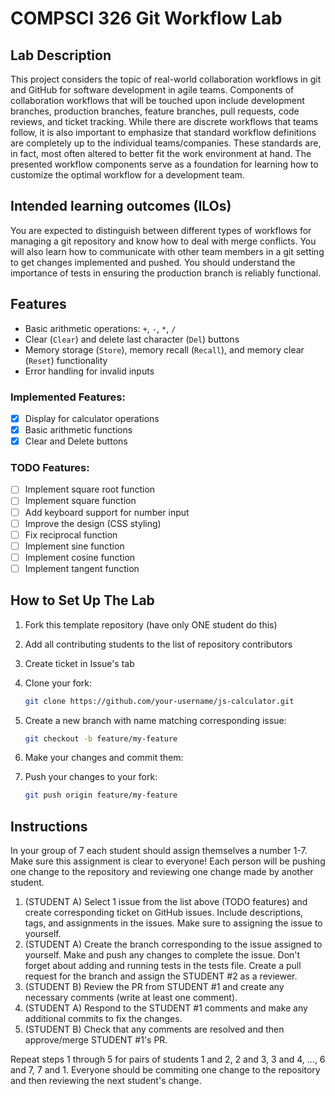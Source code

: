 # COMPSCI 326 Git Workflow Lab

## Lab Description

This project considers the topic of real-world collaboration workflows in git
and GitHub for software development in agile teams. Components of collaboration
workflows that will be touched upon include development branches, production
branches, feature branches, pull requests, code reviews, and ticket tracking.
While there are discrete workflows that teams follow, it is also important to
emphasize that standard workflow definitions are completely up to the individual
teams/companies. These standards are, in fact, most often altered to better fit
the work environment at hand. The presented workflow components serve as a
foundation for learning how to customize the optimal workflow for a development
team.

## Intended learning outcomes (ILOs)

You are expected to distinguish between different types of workflows for
managing a git repository and know how to deal with merge conflicts. You will
also learn how to communicate with other team members in a git setting to get
changes implemented and pushed. You should understand the importance of tests in
ensuring the production branch is reliably functional.

## Features

- Basic arithmetic operations: `+`, `-`, `*`, `/`
- Clear (`Clear`) and delete last character (`Del`) buttons
- Memory storage (`Store`), memory recall (`Recall`), and memory clear (`Reset`)
  functionality
- Error handling for invalid inputs

### Implemented Features:

- [x] Display for calculator operations
- [x] Basic arithmetic functions
- [x] Clear and Delete buttons

### TODO Features:

- [ ] Implement square root function
- [ ] Implement square function
- [ ] Add keyboard support for number input
- [ ] Improve the design (CSS styling)
- [ ] Fix reciprocal function
- [ ] Implement sine function
- [ ] Implement cosine function
- [ ] Implement tangent function

## How to Set Up The Lab

1. Fork this template repository (have only ONE student do this)
2. Add all contributing students to the list of repository contributors
3. Create ticket in Issue's tab
4. Clone your fork:
   ```bash
   git clone https://github.com/your-username/js-calculator.git
   ```
5. Create a new branch with name matching corresponding issue:
   ```bash
   git checkout -b feature/my-feature
   ```

6. Make your changes and commit them:
7. Push your changes to your fork:
   ```bash
   git push origin feature/my-feature
   ```

## Instructions

In your group of 7 each student should assign themselves a number 1-7. Make sure this assignment is clear to everyone! Each person will be pushing one change to the repository and reviewing one change made by another student.

1. (STUDENT A) Select 1 issue from the list above (TODO features) and create corresponding ticket on GitHub issues. Include descriptions, tags, and assignments in the issues. Make sure to assigning the issue to yourself.
2. (STUDENT A) Create the branch corresponding to the issue assigned to yourself. Make and push any changes to complete the issue. Don't forget about adding and running tests in the tests file. Create a pull request for the branch and assign the STUDENT #2 as a reviewer.
3. (STUDENT B) Review the PR from STUDENT #1 and create any necessary comments (write at least one comment).
4. (STUDENT A) Respond to the STUDENT #1 comments and make any additional commits to fix the changes.
5. (STUDENT B) Check that any comments are resolved and then approve/merge STUDENT #1's PR.

Repeat steps 1 through 5 for pairs of students 1 and 2, 2 and 3, 3 and 4, ..., 6 and 7, 7 and 1. Everyone should be commiting one change to the repository and then reviewing the next student's change.
